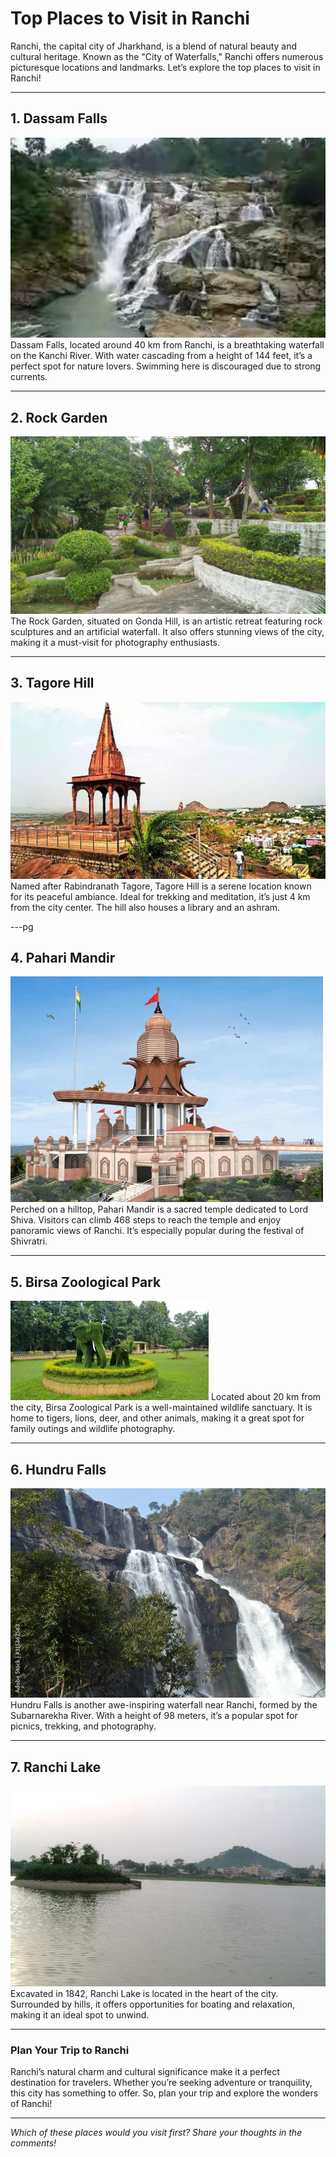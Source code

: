 # **Top Places to Visit in Ranchi**

Ranchi, the capital city of Jharkhand, is a blend of natural beauty and cultural heritage. Known as the "City of Waterfalls," Ranchi offers numerous picturesque locations and landmarks. Let’s explore the top places to visit in Ranchi!

---

## **1. Dassam Falls**
![Dassam Falls](https://raw.githubusercontent.com/ashwanijha04/citytaxis-blog-page/main/images/dassamfalls.jpg)
Dassam Falls, located around 40 km from Ranchi, is a breathtaking waterfall on the Kanchi River. With water cascading from a height of 144 feet, it’s a perfect spot for nature lovers. Swimming here is discouraged due to strong currents.

---

## **2. Rock Garden**
![Rock Garden](https://raw.githubusercontent.com/ashwanijha04/citytaxis-blog-page/main/images/rockgarden.jpg)
The Rock Garden, situated on Gonda Hill, is an artistic retreat featuring rock sculptures and an artificial waterfall. It also offers stunning views of the city, making it a must-visit for photography enthusiasts.

---

## **3. Tagore Hill**
![Tagore Hill](https://raw.githubusercontent.com/ashwanijha04/citytaxis-blog-page/main/images/tagorehill.jpg)
Named after Rabindranath Tagore, Tagore Hill is a serene location known for its peaceful ambiance. Ideal for trekking and meditation, it’s just 4 km from the city center. The hill also houses a library and an ashram.

---pg
## **4. Pahari Mandir**
![Pahari Mandir](https://raw.githubusercontent.com/ashwanijha04/citytaxis-blog-page/main/images/paharimandir.jpg)
Perched on a hilltop, Pahari Mandir is a sacred temple dedicated to Lord Shiva. Visitors can climb 468 steps to reach the temple and enjoy panoramic views of Ranchi. It’s especially popular during the festival of Shivratri.

---

## **5. Birsa Zoological Park**
![Birsa Zoological Park](https://raw.githubusercontent.com/ashwanijha04/citytaxis-blog-page/main/images/birsazoological.jpg)
Located about 20 km from the city, Birsa Zoological Park is a well-maintained wildlife sanctuary. It is home to tigers, lions, deer, and other animals, making it a great spot for family outings and wildlife photography.

---

## **6. Hundru Falls**
![Hundru Falls](https://raw.githubusercontent.com/ashwanijha04/citytaxis-blog-page/main/images/hundrufalls.jpg)
Hundru Falls is another awe-inspiring waterfall near Ranchi, formed by the Subarnarekha River. With a height of 98 meters, it’s a popular spot for picnics, trekking, and photography.

---

## **7. Ranchi Lake**
![Ranchi Lake](https://raw.githubusercontent.com/ashwanijha04/citytaxis-blog-page/main/images/ranchilake.jpg)
Excavated in 1842, Ranchi Lake is located in the heart of the city. Surrounded by hills, it offers opportunities for boating and relaxation, making it an ideal spot to unwind.

---

### **Plan Your Trip to Ranchi**
Ranchi’s natural charm and cultural significance make it a perfect destination for travelers. Whether you’re seeking adventure or tranquility, this city has something to offer. So, plan your trip and explore the wonders of Ranchi!

---

*Which of these places would you visit first? Share your thoughts in the comments!*
